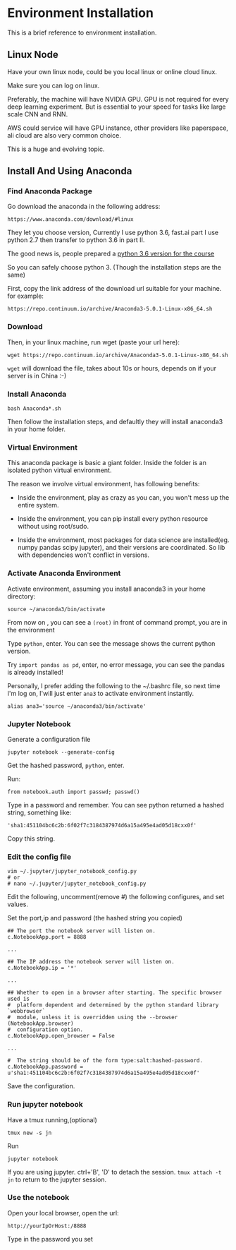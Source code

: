 # Environment Installation

This is a brief reference to environment installation.

## Linux Node

Have your own linux node, could be you local linux or online cloud linux.

Make sure you can log on linux.

Preferably, the machine will have NVIDIA GPU. GPU is not required for every deep learning experiment. But is essential to your speed for tasks like large scale CNN and RNN.

AWS could service will have GPU instance,  other providers like paperspace, ali cloud are also very common choice.

This is a huge and evolving topic.

## Install And Using Anaconda

### Find Anaconda Package

Go download the anaconda in the following address:

```
https://www.anaconda.com/download/#linux
```

They let you choose version, Currently I use python 3.6, fast.ai part I use python 2.7 then transfer to python 3.6 in part II.

The good news is, people prepared a [python 3.6 version for the course](https://github.com/chanansh/course.fast.ai-pyhon-3-keras-2)

So you can safely choose python 3. (Though the installation steps are the same)

First, copy the link address of the download url suitable for your machine. for example:

```
https://repo.continuum.io/archive/Anaconda3-5.0.1-Linux-x86_64.sh
```

### Download

Then, in your linux machine, run wget (paste your url here):

```
wget https://repo.continuum.io/archive/Anaconda3-5.0.1-Linux-x86_64.sh
```

```wget``` will download the file, takes about 10s or hours, depends on if your server is in China :-)

### Install Anaconda

```
bash Anaconda*.sh
```

Then follow the installation steps, and defaultly they will install anaconda3 in your home folder.


### Virtual Environment

This anaconda package is basic a giant folder. Inside the folder is an isolated python virtual environment.

The reason we involve virtual environment, has following benefits:

* Inside the environment, play as crazy as you can, you won't mess up the entire system.

* Inside the environment, you can pip install every python resource without using root/sudo.

* Inside the environment, most packages for data science are installed(eg. numpy pandas scipy jupyter), and their versions are coordinated. So lib with dependencies won't conflict in versions.

### Activate Anaconda Environment
Activate environment, assuming you install anaconda3 in your home directory:

```
source ~/anaconda3/bin/activate
```

From now on , you can see a ```(root)``` in front of command prompt, you are in the environment

Type ```python```, enter. You can see the message shows the current python version.

Try ```import pandas as pd```, enter, no error message, you can see the pandas is already installed!

Personally, I prefer adding the following to the ~/.bashrc file, so next time I'm log on, I'will just enter ```ana3``` to activate environment instantly.

```
alias ana3='source ~/anaconda3/bin/activate'
```

### Jupyter Notebook

Generate a configuration file 

```
jupyter notebook --generate-config
```

Get the hashed password, ```python```, enter.

Run:
```
from notebook.auth import passwd; passwd()
```
Type in a password and remember. You can see python returned a hashed string, something like:
```
'sha1:451104bc6c2b:6f02f7c3184387974d6a15a495e4ad05d18cxx0f'
```
Copy this string.


### Edit the config file
```
vim ~/.jupyter/jupyter_notebook_config.py
# or 
# nano ~/.jupyter/jupyter_notebook_config.py
```

Edit the following, uncomment(remove #) the following configures, and set values.

Set the port,ip and password (the hashed string you copied)
```
## The port the notebook server will listen on.
c.NotebookApp.port = 8888

...

## The IP address the notebook server will listen on.
c.NotebookApp.ip = '*'

...

## Whether to open in a browser after starting. The specific browser used is
#  platform dependent and determined by the python standard library `webbrowser`
#  module, unless it is overridden using the --browser (NotebookApp.browser)
#  configuration option.
c.NotebookApp.open_browser = False

...

#  The string should be of the form type:salt:hashed-password.
c.NotebookApp.password = u'sha1:451104bc6c2b:6f02f7c3184387974d6a15a495e4ad05d18cxx0f'
```

Save the configuration.

### Run jupyter notebook

Have a tmux running,(optional)
```
tmux new -s jn
```

Run 
```
jupyter notebook
```

If you are using jupyter.
ctrl+'B', 'D' to detach the session. ```tmux attach -t jn``` to return to the jupyter session.

### Use the notebook

Open your local browser, open the url:

```
http://yourIpOrHost:/8888
```
Type in the password you set
